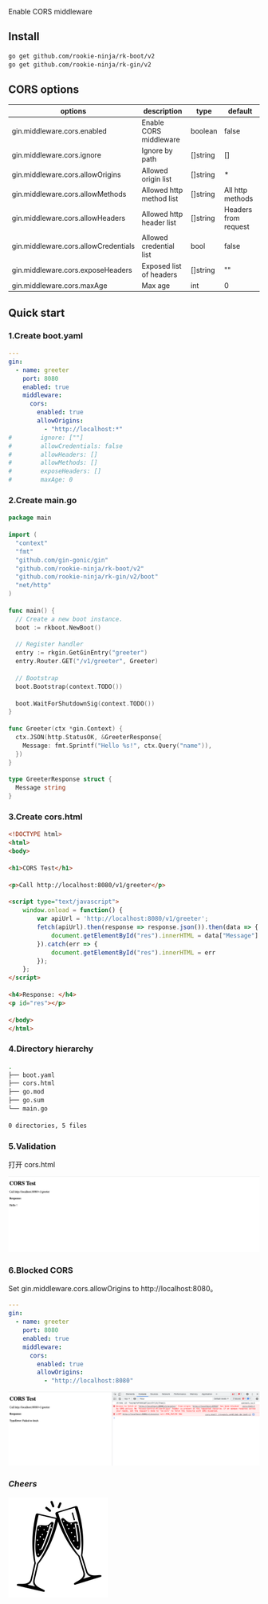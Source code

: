 Enable CORS middleware

## Install
```bash
go get github.com/rookie-ninja/rk-boot/v2
go get github.com/rookie-ninja/rk-gin/v2
```

## CORS options
| options                     | description                        | type     | default |
|--------------------------------------|--------------------------|----------|----------------------|
| gin.middleware.cors.enabled          | Enable CORS middleware   | boolean  | false                |
| gin.middleware.cors.ignore           | Ignore by path           | []string | []                   |
| gin.middleware.cors.allowOrigins     | Allowed origin list      | []string | *                    |
| gin.middleware.cors.allowMethods     | Allowed http method list | []string | All http methods     |
| gin.middleware.cors.allowHeaders     | Allowed http header list | []string | Headers from request |
| gin.middleware.cors.allowCredentials | Allowed credential list  | bool     | false                |
| gin.middleware.cors.exposeHeaders    | Exposed list of headers  | []string | ""                   |
| gin.middleware.cors.maxAge           | Max age                  | int      | 0                    |

## Quick start
### 1.Create boot.yaml
```yaml
---
gin:
  - name: greeter
    port: 8080
    enabled: true
    middleware:
      cors:
        enabled: true
        allowOrigins:
          - "http://localhost:*"
#        ignore: [""]
#        allowCredentials: false
#        allowHeaders: []
#        allowMethods: []
#        exposeHeaders: []
#        maxAge: 0
```

### 2.Create main.go
```go
package main

import (
  "context"
  "fmt"
  "github.com/gin-gonic/gin"
  "github.com/rookie-ninja/rk-boot/v2"
  "github.com/rookie-ninja/rk-gin/v2/boot"
  "net/http"
)

func main() {
  // Create a new boot instance.
  boot := rkboot.NewBoot()

  // Register handler
  entry := rkgin.GetGinEntry("greeter")
  entry.Router.GET("/v1/greeter", Greeter)

  // Bootstrap
  boot.Bootstrap(context.TODO())

  boot.WaitForShutdownSig(context.TODO())
}

func Greeter(ctx *gin.Context) {
  ctx.JSON(http.StatusOK, &GreeterResponse{
    Message: fmt.Sprintf("Hello %s!", ctx.Query("name")),
  })
}

type GreeterResponse struct {
  Message string
}
```

### 3.Create cors.html
```html
<!DOCTYPE html>
<html>
<body>

<h1>CORS Test</h1>

<p>Call http://localhost:8080/v1/greeter</p>

<script type="text/javascript">
    window.onload = function() {
        var apiUrl = 'http://localhost:8080/v1/greeter';
        fetch(apiUrl).then(response => response.json()).then(data => {
            document.getElementById("res").innerHTML = data["Message"]
        }).catch(err => {
            document.getElementById("res").innerHTML = err
        });
    };
</script>

<h4>Response: </h4>
<p id="res"></p>

</body>
</html>
```

### 4.Directory hierarchy
```bash
.
├── boot.yaml
├── cors.html
├── go.mod
├── go.sum
└── main.go

0 directories, 5 files
```

### 5.Validation
打开 cors.html

![](../../../img/user-guide/gin/basic/cors-success.png)

### 6.Blocked CORS
Set gin.middleware.cors.allowOrigins to http://localhost:8080。

```yaml
---
gin:
  - name: greeter
    port: 8080
    enabled: true
    middleware:
      cors:
        enabled: true
        allowOrigins:
          - "http://localhost:8080"
```

![](../../../img/user-guide/gin/basic/cors-fail.png)

### _**Cheers**_
![](../../../img/user-guide/cheers.png)